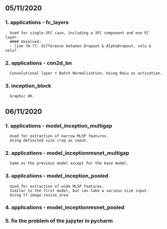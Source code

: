 ## 05/11/2020
###  1. applications - fc_layers
      Used for single-3FC case, including a 3FC component and one FC layer.   
      #### Unsolved:
      - line 74-77: difference between Dropout & AlphaDropout, relu & selu?
###  2. applications - con2d_bn
      Convolutional layer + Batch Normalization. Using ReLu as activation.
###  3. inception_block
      Graphic OK.


## 06/11/2020
###   1. applications - model_inception_multigap
      Used for extraction of narrow MLSP features.
      Using definited size crop as input.
###   2. applications - model_inceptionresnet_multigap
      Same as the previous model except for the base model.
###   3. applications - model_inception_pooled
      Used for extraction of wide MLSP features.
      Similar to the first model, but can take a various size input.
      Using tf.image.resize_area
###   4. applications - model_inceptionresnet_pooled
###   5. fix the problem of the jupyter in pycharm

